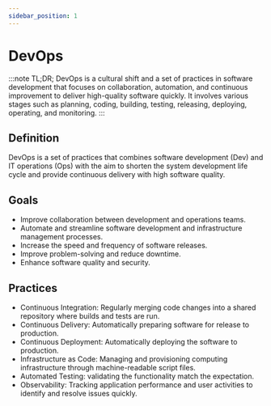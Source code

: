```yaml
---
sidebar_position: 1
---
```


# DevOps

:::note TL;DR;
 DevOps is a cultural shift and a set of practices in software development that focuses on collaboration, automation, and continuous improvement to deliver high-quality software quickly. It involves various stages such as planning, coding, building, testing, releasing, deploying, operating, and monitoring.
:::

## Definition

DevOps is a set of practices that combines software development (Dev) and IT operations (Ops) with the aim to shorten the system development life cycle and provide continuous delivery with high software quality.

## Goals

- Improve collaboration between development and operations teams.
- Automate and streamline software development and infrastructure management processes.
- Increase the speed and frequency of software releases.
- Improve problem-solving and reduce downtime.
- Enhance software quality and security.

## Practices

- Continuous Integration: Regularly merging code changes into a shared repository where builds and tests are run.
- Continuous Delivery: Automatically preparing software for release to production.
- Continuous Deployment: Automatically deploying the software to production.
- Infrastructure as Code: Managing and provisioning computing infrastructure through machine-readable script files.
- Automated Testing: validating the functionality match the expectation.
- Observability: Tracking application performance and user activities to identify and resolve issues quickly.
